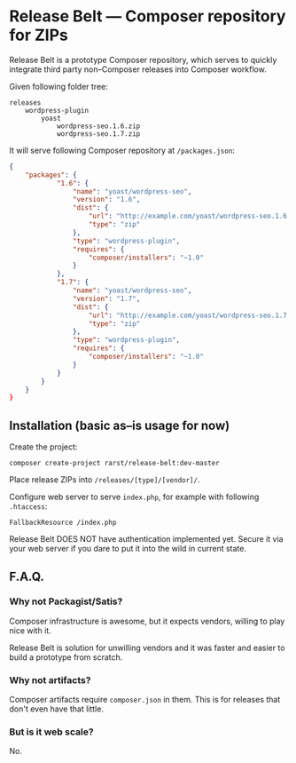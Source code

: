 # Release Belt — Composer repository for ZIPs

Release Belt is a prototype Composer repository, which serves to quickly integrate third party non–Composer releases into Composer workflow.

Given following folder tree:

```
releases
	wordpress-plugin
		yoast
			wordpress-seo.1.6.zip
			wordpress-seo.1.7.zip
```

It will serve following Composer repository at `/packages.json`:

```json
{
    "packages": {
            "1.6": {
                "name": "yoast/wordpress-seo",
                "version": "1.6",
                "dist": {
                    "url": "http://example.com/yoast/wordpress-seo.1.6.zip",
                    "type": "zip"
                },
                "type": "wordpress-plugin",
                "requires": {
                    "composer/installers": "~1.0"
                }
            },
            "1.7": {
                "name": "yoast/wordpress-seo",
                "version": "1.7",
                "dist": {
                    "url": "http://example.com/yoast/wordpress-seo.1.7.zip",
                    "type": "zip"
                },
                "type": "wordpress-plugin",
                "requires": {
                    "composer/installers": "~1.0"
                }
            }
        }
    }
}
```

## Installation (basic as–is usage for now)

Create the project:

```
composer create-project rarst/release-belt:dev-master
```

Place release ZIPs into `/releases/[type]/[vendor]/`.

Configure web server to serve `index.php`, for example with following `.htaccess`:

```
FallbackResource /index.php
```  

Release Belt DOES NOT have authentication implemented yet. Secure it via your web server if you dare to put it into the wild in current state. 

## F.A.Q.

### Why not Packagist/Satis?

Composer infrastructure is awesome, but it expects vendors, willing to play nice with it.

Release Belt is solution for unwilling vendors and it was faster and easier to build a prototype from scratch. 

### Why not artifacts?

Composer artifacts require `composer.json` in them. This is for releases that don't even have that little.

### But is it web scale?

No.